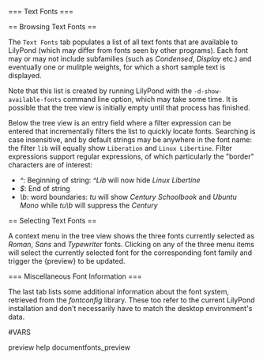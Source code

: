 === Text Fonts ===

== Browsing Text Fonts ==

The `Text Fonts` tab populates a list of all text fonts that are available to
LilyPond (which may differ from fonts seen by other programs). Each font may or
may not include subfamilies (such as *Condensed*, *Display* etc.) and eventually
one or mulitple weights, for which a short sample text is displayed.

Note that this list is created by running LilyPond with the
`-d-show-available-fonts` command line option, which may take some time. It is
possible that the tree view is initially empty until that process has finished.

Below the tree view is an entry field where a filter expression can be entered
that incrementally filters the list to quickly locate fonts. Searching is case
insensitive, and by default strings may be anywhere in the font name: the filter
`lib` will equally show `Liberation` and `Linux Libertine`. Filter expressions
support regular expressions, of which particularly the "border" characters are
of interest:

* *^*: Beginning of string: *^Lib* will now hide *Linux Libertine*
* *$*: End of string
* *\b*: word boundaries: *tu* will show *Century Schoolbook* and *Ubuntu Mono*
while *tu\b* will suppress the *Century*

== Selecting Text Fonts ==

A context menu in the tree view shows the three fonts currently selected as
*Roman*, *Sans* and *Typewriter* fonts. Clicking on any of the three menu items
will select the currently selected font for the corresponding font family and
trigger the {preview} to be updated.

=== Miscellaneous Font Information ===

The last tab lists some additional information about the font system, retrieved
from the *fontconfig* library. These too refer to the current LilyPond
installation and don't necessarily have to match the desktop environment's data.

#VARS

preview help documentfonts_preview
